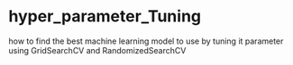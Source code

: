 # hyper_parameter_Tuning
how to find the best machine learning model to use by tuning it parameter using GridSearchCV and  RandomizedSearchCV

